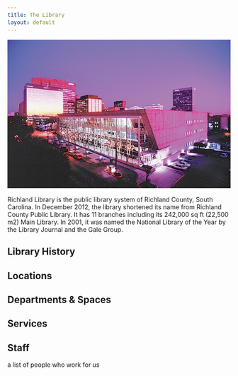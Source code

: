 ```yaml
---
title: The Library
layout: default
---
```


<img src="/img/aerial.jpg">

Richland Library is the public library system of Richland County, South Carolina. In December 2012, the library shortened its name from Richland County Public Library. It has 11 branches including its 242,000 sq ft (22,500 m2) Main Library. In 2001, it was named the National Library of the Year by the Library Journal and the Gale Group.
## Library History
## Locations
## Departments & Spaces
## Services
## Staff
a list of people who work for us
